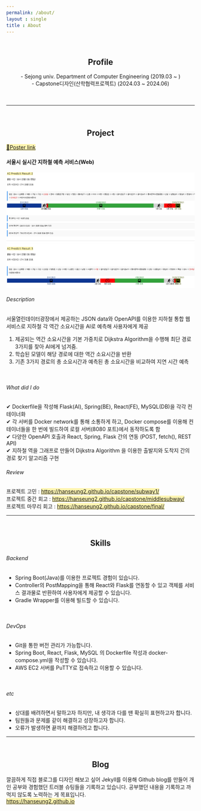 ```yaml
---
permalink: /about/
layout : single
title : About
---
```



<br/>


## <center> Profile </center>


<center>- Sejong univ. Department of Computer Engineering (2019.03 ~ )</center>
<center>- Capstone디자인(산학협력프로젝트) (2024.03 ~ 2024.06)</center>
<br/><br/>
<hr/>

<br/>

## <center> Project </center>

[<span style="background-color:#fff5b1">🔔Poster link</span>](/assets/images/20240627/Capstone.jpg)
#### 서울시 실시간 지하철 예측 서비스(Web) 
![](/assets/images/20240627/route.jpg)
###### Description
서울열린데이터광장에서 제공하는 JSON data와 OpenAPI를 이용한 지하철 통합 웹서비스로 지하철 각 역간 소요시간을 AI로 예측해 사용자에게 제공<br/>

1. 제공되는 역간 소요시간을 기본 가중치로 Dijkstra Algorithm을 수행해 최단 경로 3가지를 찾아 AI에게 넘겨줌. <br/>
2. 학습된 모델이 해당 경로에 대한 역간 소요시간을 반환 <br/>
3. 기존 3가지 경로의 총 소요시간과 예측된 총 소요시간을 비교하여 지연 시간 예측
<br/>

###### What did I do

✔ Dockerfile을 작성해 Flask(AI), Spring(BE), React(FE), MySQL(DB)을 각각 컨테이너화<br/>
✔ 각 서버를 Docker network를 통해 소통하게 하고, Docker compose를 이용해 컨테이너들을 한 번에 빌드하여 로컬 서버(8080 포트)에서 동작하도록 함<br/>
✔ 다양한 OpenAPI 호출과 React, Spring, Flask 간의 연동 (POST, fetch(), REST API) <br/>
✔ 지하철 역을 그래프로 만들어 Dijkstra Algorithm 을 이용한 출발지와 도착지 간의 경로 찾기 알고리즘 구현
<br/>

###### Review

프로젝트 고민 : [<span style="background-color:#fff5b1">https://hanseung2.github.io/capstone/subway1/</span>](https://hanseung2.github.io/capstone/subway1/)<br/>
프로젝트 중간 회고 : [<span style="background-color:#fff5b1">https://hanseung2.github.io/capstone/middlesubway/</span>](https://hanseung2.github.io/capstone/middlesubway/)<br/>
프로젝트 마무리 회고 : [<span style="background-color:#fff5b1">https://hanseung2.github.io/capstone/final/</span>](https://hanseung2.github.io/capstone/final/)

<hr/>
<br/>

## <center> Skills </center>
###### Backend
- Spring Boot(Java)를 이용한 프로젝트 경험이 있습니다.
- Controller의 PostMapping을 통해 React와 Flask를 연동할 수 있고 객체를 서비스 결과물로 반환하여 사용자에게 제공할 수 있습니다.
- Gradle Wrapper를 이용해 빌드할 수 있습니다.
<br/>

###### DevOps
- Git을 통한 버전 관리가 가능합니다.
- Spring Boot, React, Flask, MySQL 의 Dockerfile 작성과 docker-compose.yml을 작성할 수 있습니다.
- AWS EC2 서버를 PuTTY로 접속하고 이용할 수 있습니다.
<br/>

###### etc
- 상대를 배려하면서 말하고자 하지만, 내 생각과 다를 땐 확실히 표현하고자 합니다.
- 팀원들과 문제를 같이 해결하고 성장하고자 합니다.
- 오류가 발생하면 끝까지 해결하려고 합니다.

<hr/>
<br/>

## <center> Blog </center>
깔끔하게 직접 블로그를 디자인 해보고 싶어 Jekyll를 이용해 Github blog를 만들어 개인 공부와 경험했던 트러블 슈팅들을 기록하고 있습니다. 공부했던 내용을 기록하고 까먹지 않도록 노력하는 게 목표입니다.<br/>
[<span style="background-color:#fff5b1">https://hanseung2.github.io</span>](https://hanseung2.github.io/)